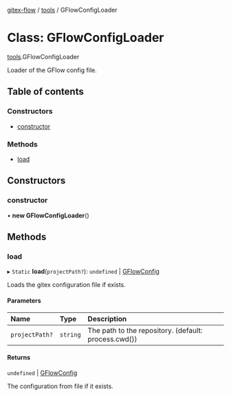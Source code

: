 [gitex-flow](../README.md) / [tools](../modules/tools.md) / GFlowConfigLoader

# Class: GFlowConfigLoader

[tools](../modules/tools.md).GFlowConfigLoader

Loader of the GFlow config file.

## Table of contents

### Constructors

- [constructor](tools.gflowconfigloader.md#constructor)

### Methods

- [load](tools.gflowconfigloader.md#load)

## Constructors

### constructor

• **new GFlowConfigLoader**()

## Methods

### load

▸ `Static` **load**(`projectPath?`): `undefined` \| [GFlowConfig](../interfaces/configs.gflowconfig.md)

Loads the gitex configuration file if exists.

#### Parameters

| Name | Type | Description |
| :------ | :------ | :------ |
| `projectPath?` | `string` | The path to the repository. (default: process.cwd()) |

#### Returns

`undefined` \| [GFlowConfig](../interfaces/configs.gflowconfig.md)

The configuration from file if it exists.
